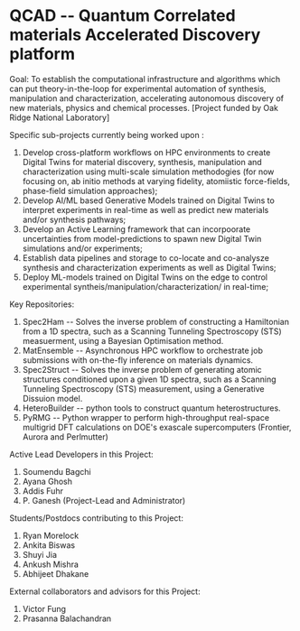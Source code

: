 # QCAD -- Quantum Correlated materials Accelerated Discovery platform

Goal: To establish the computational infrastructure and  algorithms which can put theory-in-the-loop for experimental automation of synthesis, manipulation and characterization, accelerating autonomous discovery of new materials, physics and chemical processes. [Project funded by Oak Ridge National Laboratory]

Specific sub-projects currently being worked upon : 
  1. Develop cross-platform workflows on HPC environments to create Digital Twins for material discovery, synthesis, manipulation and characterization using multi-scale simulation methodogies (for now focusing on, ab initio methods at varying fidelity, atomiistic force-fields, phase-field simulation approaches);
  3. Develop AI/ML based Generative Models trained on Digital Twins to interpret experiments in real-time as well as predict new materials and/or synthesis pathways;
  4. Develop an Active Learning framework that can incorpoorate uncertainties from model-predictions to spawn new Digital Twin simulations and/or experiments; 
  5. Establish data pipelines and storage to co-locate and co-analysze synthesis and characterization experiments as well as Digital Twins;
  6. Deploy ML-models trained on Digital Twins on the edge to control experimental syntheis/manipulation/characterization/ in real-time; 

Key Repositories: 

1. Spec2Ham -- Solves the inverse problem of constructing a Hamiltonian from a 1D spectra, such as a Scanning Tunneling Spectroscopy (STS) measuerment, using a Bayesian Optimisation method.  
2. MatEnsemble -- Asynchronous HPC workflow to orchestrate job submissions with on-the-fly inference on materials dynamics.
3. Spec2Struct -- Solves the inverse problem of generating atomic structures conditioned upon a given 1D spectra, such as a Scanning Tunneling Spectroscopy (STS) measurement, using a Generative Dissuion model.
4. HeteroBuilder -- python tools to construct quantum heterostructures.
5. PyRMG -- Python wrapper to perform high-throughput real-space multigrid DFT calculations on DOE's exascale supercomputers (Frontier, Aurora and Perlmutter)
   
Active Lead Developers in this Project: 

1. Soumendu Bagchi
2. Ayana Ghosh
3. Addis Fuhr
5. P. Ganesh (Project-Lead and Administrator)

Students/Postdocs contributing to this Project: 

 1. Ryan Morelock
 2. Ankita Biswas
 3. Shuyi Jia
 4. Ankush Mishra
 5. Abhijeet Dhakane

External collaborators and advisors for this Project: 

1. Victor Fung
2. Prasanna Balachandran
